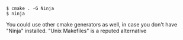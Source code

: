 ```shell
$ cmake . -G Ninja
$ ninja
```

You could use other cmake generators as well, in case you don't have "Ninja" installed. "Unix Makefiles" is a reputed alternative
